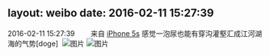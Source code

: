 layout: weibo
date: 2016-02-11 15:27:39
---
2016-02-11 15:27:39  &nbsp;&nbsp;&nbsp;&nbsp;&nbsp;&nbsp; 来自 <a href="sinaweibo://customweibosource" rel="nofollow">iPhone 5s</a>
感觉一泡尿也能有穿沟灌壑汇成江河湖海的气势[doge] ​​​
![图片](https://ww1.sinaimg.cn/large/6d2a6003jw1f0vfg6xc3wj20rs0kuqad.jpg)
![图片](https://ww2.sinaimg.cn/large/6d2a6003jw1f0vff72xk6j20rs0kujz2.jpg)

